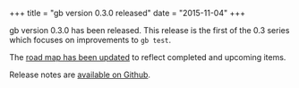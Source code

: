 +++
title = "gb version 0.3.0 released"
date = "2015-11-04"
+++

gb version 0.3.0 has been released. This release is the first of the 0.3 series which focuses on improvements to `gb test`.

The [road map has been updated](https://github.com/constabulary/gb/blob/master/README.md#todo) to reflect completed and upcoming items.

Release notes are [available on Github](https://github.com/constabulary/gb/releases/tag/v0.3.0).
